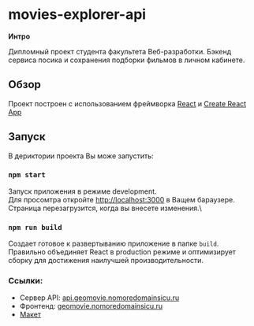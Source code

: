 # movies-explorer-api

**Интро**

Дипломный проект студента факультета Веб-разработки. Бэкенд сервиса посика и сохранения подборки фильмов в личном кабинете.

## Обзор

Проект построен с использованием фреймворка [React](https://react.dev/) и [Create React App](https://github.com/facebook/create-react-app)

## Запуск

В дериктории проекта Вы може запустить:

### `npm start`

Запуск приложения в режиме development.\
Для просомтра откройте [http://localhost:3000](http://localhost:3000) в Ващем бараузере.
Страница перезагрузится, когда вы внесете изменения.\

### `npm run build`

Создает готовое к развертыванию приложение в папке `build`.\
Правильно объединяет React в production режиме и оптимизирует сборку для достижения наилучшей производительности.

### Ссылки:

  - Cервер API: [api.geomovie.nomoredomainsicu.ru](https://api.geomovie.nomoredomainsicu.ru)
  - Фронтенд: [geomovie.nomoredomainsicu.ru](https://geomovie.nomoredomainsicu.ru)
  - [Макет](https://www.figma.com/file/6FMWkB94wE7KTkcCgUXtnC/light-1?type=design&node-id=1-7389&mode=design&t=mJCzoo5d0jRJACoW-0)